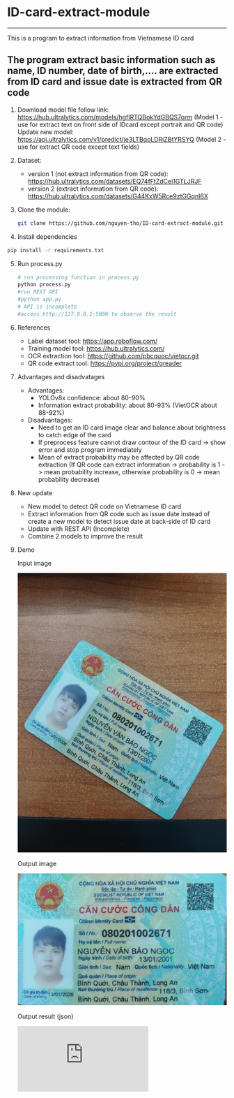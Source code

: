 # ID-card-extract-module
-------------------------------------------------------------------------------------------------------------------------------------------------------------------------------
This is a program to extract information from Vietnamese ID card

The program extract basic information such as name, ID number, date of birth,.... are extracted from ID card and issue date is extracted from QR code
-------------------------------------------------------------------------------------------------------------------------------------------------------------------------------
1. Download model file follow link: https://hub.ultralytics.com/models/hgfIRTQBokYdGBQS7orm (Model 1 - use for extract text on front side of IDcard except portrait and QR code) 
   Update new model: https://api.ultralytics.com/v1/predict/je3LTBqoLDRiZBtYRSYQ (Model 2 - use for extract QR code except text fields)
   
2. Dataset:
   - version 1 (not extract information from QR code): https://hub.ultralytics.com/datasets/EQ74fFtZdCei1GTLJRJF
   - version 2 (extract information from QR code): https://hub.ultralytics.com/datasets/G44KxW5Rce9ztGGqnI6X
3. Clone the module:
   ```sh
   git clone https://github.com/nguyen-tho/ID-card-extract-module.git
   ```
4. Install dependencies
 ```sh
 pip install -r requirements.txt
 ```   
5. Run process.py
   ```sh
   # run processing function in process.py
   python process.py
   #run REST API
   #python app.py
   # API is incomplete 
   #access http://127.0.0.1:5000 to observe the result
   ```

6. References
   - Label dataset tool: https://app.roboflow.com/
   - Training model tool: https://hub.ultralytics.com/
   - OCR extraction tool: https://github.com/pbcquoc/vietocr.git
   - QR code extract tool: https://pypi.org/project/qreader

7. Advantages and disadvatages
   - Advantages:
     * YOLOv8x confidence: about 80-90%
     * Information extract probability: about 80-93% (VietOCR about 88-92%)
   - Disadvantages:
     * Need to get an ID card image clear and balance about brightness to catch edge of the card
     * If preprocess feature cannot draw contour of the ID card -> show error and stop program immediately
     * Mean of extract probability may be affected by QR code extraction (If QR code can extract information -> probability is 1 -> mean probability increase, otherwise probability is 0 -> mean probability decrease)
8. New update
   - New model to detect QR code on Vietnamese ID card
   - Extract information from QR code such as issue date instead of create a new model to detect issue date at back-side of ID card
   - Update with REST API (Incomplete)
   - Combine 2 models to improve the result
9. Demo

   Input image

   ![input](https://github.com/nguyen-tho/ID-card-extract-module/blob/main/input/cccd.jpg)

   Output image

   ![output](https://github.com/nguyen-tho/ID-card-extract-module/blob/main/output/ngoc/output.jpg)

   Output result (json)

   ![json](https://github.com/nguyen-tho/ID-card-extract-module/blob/main/output/ngoc/result.json)
